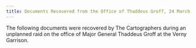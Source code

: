 ```yaml
---
title: Documents Recovered from the Office of Thaddeus Groff, 24 March 206 5C
---
```

The following documents were recovered by The Cartographers during an unplanned raid on the office of Major General Thaddeus Groff at the Verny Garrison. 